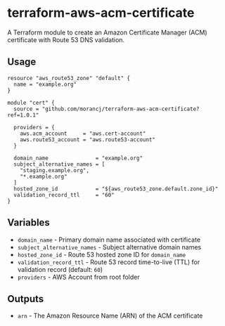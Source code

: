 # terraform-aws-acm-certificate

A Terraform module to create an Amazon Certificate Manager (ACM) certificate with Route 53 DNS validation.

## Usage

```hcl
resource "aws_route53_zone" "default" {
  name = "example.org"
}

module "cert" {
  source = "github.com/morancj/terraform-aws-acm-certificate?ref=1.0.1"

  providers = {
    aws.acm_account     = "aws.cert-account"
    aws.route53_account = "aws.route53-account"
  }

  domain_name               = "example.org"
  subject_alternative_names = [
    "staging.example.org",
    "*.example.org"
  ]
  hosted_zone_id            = "${aws_route53_zone.default.zone_id}"
  validation_record_ttl     = "60"
}
```

## Variables

- `domain_name` - Primary domain name associated with certificate
- `subject_alternative_names` - Subject alternative domain names
- `hosted_zone_id` - Route 53 hosted zone ID for `domain_name`
- `validation_record_ttl` - Route 53 record time-to-live (TTL) for validation record (default: `60`)
- `providers` - AWS Account from root folder

## Outputs

- `arn` - The Amazon Resource Name (ARN) of the ACM certificate
